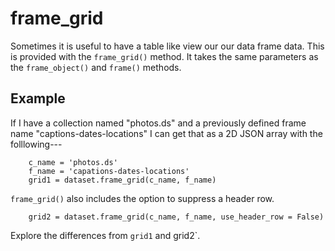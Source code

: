 
# frame_grid

Sometimes it is useful to have a table like view our our data frame
data. This is provided with the `frame_grid()` method. It takes
the same parameters as the `frame_object()` and `frame()` methods.

## Example

If I have a collection named "photos.ds" and a previously
defined frame name "captions-dates-locations" I can get that
as a 2D JSON array with the folllowing---

```
    c_name = 'photos.ds'
    f_name = 'capations-dates-locations'
    grid1 = dataset.frame_grid(c_name, f_name)
```

`frame_grid()` also includes the option to suppress a header row.


```
    grid2 = dataset.frame_grid(c_name, f_name, use_header_row = False)
```

Explore the differences from `grid1` and grid2`.

